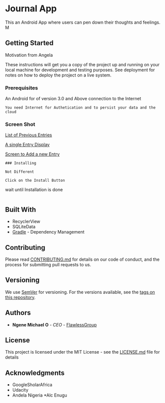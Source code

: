 # Journal App

This an Android App where users can pen down their thoughts and feelings. M
## Getting Started
Motivation from Angela

These instructions will get you a copy of the project up and running on your local machine for development and testing purposes. See deployment for notes on how to deploy the project on a live system.

### Prerequisites

An Android for of version 3.0 and Above
connection to the Internet

```
You need Internet for Authetication and to persist your data and the cloud
```
### Screen Shot

[List of  Previous Entries](https://github.com/flawlessmiken/JounalApp/blob/master/JounalApp/app/apk/front.png)


[A single Entry Display](https://github.com/flawlessmiken/JounalApp/blob/master/JounalApp/app/apk/single.png)


[Screen to Add a new Entry](https://github.com/flawlessmiken/JounalApp/blob/master/JounalApp/app/apk/add.png)


```
### Installing

Not Different

Click on the Install Button 

```
wait until Installation is done 

```

```

## Built With

* RecyclerView 
* SQLiteData
* [Gradle](https://maven.apache.org/) - Dependency Management

## Contributing

Please read [CONTRIBUTING.md](https://gist.github.com/PurpleBooth/b24679402957c63ec426) for details on our code of conduct, and the process for submitting pull requests to us.

## Versioning

We use [SemVer](http://semver.org/) for versioning. For the versions available, see the [tags on this repository](https://github.com/flawlessmiken/project/JounalApp). 

## Authors

* **Ngene Michael O** - *CEO* - [FlawlessGroup](https://github.com/PurpleBooth)


## License

This project is licensed under the MIT License - see the [LICENSE.md](LICENSE.md) file for details

## Acknowledgments

* GoogleSholarAfrica
* Udacity
* Andela Nigeria
*Alc Enugu



